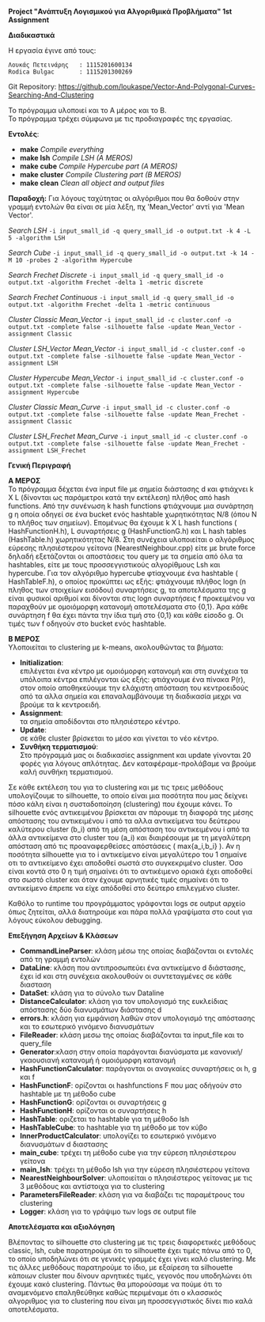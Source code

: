 **Project "Ανάπτυξη Λογισμικού για Αλγοριθμικά Προβλήματα" 1st Assignment**

**Διαδικαστικά**

H εργασία έγινε από τους:
```
Λουκάς Πετεινάρης	: 1115201600134
Rodica Bulgac		: 1115201300269
```

Git Repository: https://github.com/loukaspe/Vector-And-Polygonal-Curves-Searching-And-Clustering

To πρόγραμμα υλοποιεί και το Α μέρος και το Β. \
To πρόγραμμα τρέχει σύμφωνα με τις προδιαγραφές της εργασίας.

**Εντολές**: 
- **make** _Compile everything_
- **make lsh** _Compile LSH (A MEROS)_
- **make cube** _Compile Hypercube part (A MEROS)_
- **make cluster** _Compile Clustering part (B MEROS)_
- **make clean** _Clean all object and output files_

**Παραδοχή:**
Για λόγους ταχύτητας οι αλγόριθμοι που θα δοθούν στην γραμμή εντολών θα είναι σε μία λέξη, πχ
'Mean_Vector' αντί για 'Mean Vector'.

_Search LSH_
`-i input_small_id -q query_small_id -o output.txt -k 4 -L 5 -algorithm LSH`

_Search Cube_
`-i input_small_id -q query_small_id -o output.txt -k 14 -M 10 -probes 2 -algorithm Hypercube`

_Search Frechet Discrete_
`-i input_small_id -q query_small_id -o output.txt -algorithm Frechet -delta 1 -metric discrete`

_Search Frechet Continuous_
`-i input_small_id -q query_small_id -o output.txt -algorithm Frechet -delta 1 -metric continuous`

_Cluster Classic Mean_Vector_
`-i input_small_id -c cluster.conf -o output.txt -complete false -silhouette false -update Mean_Vector -assignment Classic`

_Cluster LSH_Vector Mean_Vector_
`-i input_small_id -c cluster.conf -o output.txt -complete false -silhouette false -update Mean_Vector -assignment LSH`

_Cluster Hypercube Mean_Vector_
`-i input_small_id -c cluster.conf -o output.txt -complete false -silhouette false -update Mean_Vector -assignment Hypercube`

_Cluster Classic Mean_Curve_
`-i input_small_id -c cluster.conf -o output.txt -complete false -silhouette false -update Mean_Frechet -assignment Classic`

_Cluster LSH_Frechet Mean_Curve_
`-i input_small_id -c cluster.conf -o output.txt -complete false -silhouette false -update Mean_Frechet -assignment LSH_Frechet`

**Γενική Περιγραφή**

**Α ΜΕΡΟΣ** \
Το πρόγραμμα δέχεται ένα input file με σημεία διάστασης d και φτιάχνει k X L (δίνονται ως παράμετροι κατά την εκτέλεση)
πλήθος από hash functions. Από την συνένωση k hash functions φτιάχνουμε μια συνάρτηση g η οποία οδηγεί σε ένα bucket ενός
hashtable χωρητικότητας Ν/8 (όπου Ν το πλήθος των σημείων). Επομένως θα έχουμε k X L hash functions ( HashFunctionH.h),
L συναρτήσεις g (HashFunctionG.h) και L hash tables (HashTable.h) χωρητικότητας Ν/8. Στη συνέχεια υλοποιείται ο αλγόριθμος εύρεσης
πλησιέστερου γείτονα (NearestNeighbour.cpp) είτε με brute force δηλαδή εξετάζονται οι αποστάσεις του query με τα σημεία
από όλα τα hashtables, είτε με τους προσσεγγιστικούς αλγορίθμους Lsh και hypercube.
Για τον αλγόριθμο hypercube φτiαχνουμε ένα hashtable ( HashTableF.h), ο οποίος προκύπτει ως εξής: φτιάχνουμε πλήθος logn
(n πληθος των στοιχείων εισόδου) συναρτήσεις g, τα αποτελέσματα της g είναι φυσικοί αριθμοί και δίνονται στις logn συναρτήσεις f
προκειμένου να παραχθούν με ομοιόμορφη κατανομή αποτελέσματα στο {0,1}. Άρα κάθε συνάρτηση f θα έχει πάντα την ίδια τιμή
στο {0,1} και κάθε είσοδο g. Οι τιμές των f οδηγούν στο bucket ενός hashtable.

**Β ΜΕΡΟΣ** \
Υλοποιείται το clustering με k-means, ακολουθώντας τα βήματα:
- **Initialization**: \
επιλέγεται ένα κέντρο με ομοιόμορφη κατανομή και στη συνέχεια τα υπόλοιπα κέντρα επιλέγονται ώς εξής: φτιάχνουμε ένα
πίνακα P(r), στον οποίο αποθηκεύουμε την ελάχιστη απόσταση του κεντροειδούς από τα αλλα σημεία και επαναλαμβάνουμε τη διαδικασία 
μεχρι να βρούμε τα k κεντροειδή.
- **Assignment**:\
τα σημεία αποδίδονται στο πλησιέστερο κέντρο.
- **Update**:\
σε κάθε cluster βρίσκεται το μέσο και γίνεται το νέο κέντρο.
- **Συνθήκη τερματισμού**:\
Στο πρόγραμμά μας οι διαδικασίες assignment και update γίνονται 20 φορές για λόγους απλότητας. Δεν καταφέραμε-προλάβαμε 
να βρούμε καλή συνθήκη τερματισμού.

Σε κάθε εκτέλεση του για το clustering και με τις τρεις μεθόδους υπολογίζουμε το silhouette, το οποίο είναι μια ποσότητα 
που μας δείχνει πόσο κάλη είναι η συσταδοποίηση (clustering) που έχουμε κάνει. Το silhouette ενός αντικειμένου βρίσκεται 
αν πάρουμε τη διαφορά της μέσης απόστασης του αντικειμένου i από τα αλλα αντικείμενα του δεύτερου καλύτερου cluster (b_i)
από τη μέση απόσταση του αντικειμένου i από τα άλλα αντικείμενα στο cluster του (a_i) και διαιρέσουμε με τη μεγαλύτερη
απόσταση από τις προαναφερθείσες απόστάσεις ( max{a_i,b_i} ). Αν η ποσότητα silhouette για το i αντικείμενο είναι μεγαλύτερο
του 1 σημαίνε οτι το αντικείμενο έχει αποδοθεί σωστά στο συγκεκριμένο cluster. Όσο είναι κοντά στο 0 η τιμή σημαίνει ότι 
το αντικέιμενο οριακά έχει αποδοθεί στο σωστό cluster και όταν έχουμε αρνητικές τιμές σημαίνει ότι το αντικείμενο έπρεπε 
να είχε απόδοθεί στο δεύτερο επιλεγμένο cluster.
  
Καθόλο το runtime του προγράμματος γράφονται logs σε output αρχείο όπως ζητείται, αλλά διατηρούμε και πάρα πολλά 
γραψίματα στο cout για λόγους εύκολου debugging.

**Επεξήγηση Αρχείων & Κλάσεων**
- **CommandLineParser**: κλάση μέσω της οποίας διαβάζονται οι εντολές από τη γραμμή εντολών
- **DataLine**: κλάση που αντιπροσωπεύει ένα αντικείμενο d διάστασης, έχει id και στη συνέχεια ακολουθούν οι συντεταγμένες σε κάθε διασταση
- **DataSet**: κλάση για το σύνολο των Dataline
- **DistanceCalculator**: κλάση για τον υπολογισμό της ευκλείδιας απόστασης δύο διανυσμάτων διάστασης d
- **errors.h**: κλάση για εμφάνιση λαθών στον υπολογισμό της απόστασης και το εσωτερικό γινόμενο διανυσμάτων
- **FileReader**: κλάση μεσω της οποίας διαβάζονται τα input_file και το query_file
- **Generator**:κλαση στην οποία παράγονται διανύσματα με κανονική/γκαουσιανή κατανομή ή ομοιόμορφη κατανομή
- **HashFunctionCalculator**: παράγονται οι αναγκαίες συναρτήσεις οι h, g και f
- **HashFunctionF**: ορίζονται οι hashfunctions F που μας οδήγούν στο hashtable με τη μέθοδο cube
- **HashFunctionG**: ορίζονται οι συναρτήσεις g 
- **HashFunctionH**: ορίζονται οι συναρτήσεις h 
- **HashTable**: οριζεται το hashtable για τη μέθοδο lsh
- **HashTableCube**: το hashtable για τη μέθοδο με τον κύβο
- **InnerProductCalculator**: υπολογίζει το εσωτερικό γινόμενο διανυσμάτων d διαστασης
- **main_cube**: τρέχει τη μέθοδο cube για την εύρεση πλησιέστερου γείτονα
- **main_lsh**: τρέχει τη μέθοδο lsh για την εύρεση πλησιέστερου γείτονα
- **NearestNeighbourSolver**: υλοποιείται ο πλησιέστερος γείτονας με τις 3 μεθόδους και αντίστοιχα για το clustering
- **ParametersFileReader**: κλάση για να διαβάζει τις παραμέτρους του clustering
- **Logger**: κλάση για το γράψιμο των logs σε output file

**Αποτελέσματα και αξιολόγηση**

Βλέποντας το silhouette στο clustering με τις τρεις διαφορετικές μεθόδους classic, lsh, cube παρατηρούμε ότι το silhouette 
έχει τιμές πάνω από το 0, το οποίο υποδηλώνει ότι σε γενικές γραμμές έχει γίνει καλό clustering. Με τις άλλες μεθόδους 
παρατηρούμε το ίδιο, με εξαίρεση τα silhouette κάποιων cluster που δίνουν αρνητικές τιμές, γεγονός που υποδηλώνει ότι 
έχουμε κακό clustering. Πάντως θα μπορούσαμε να πούμε ότι το αναμενόμενο επαληθεύθηκε καθώς περιμέναμε ότι o κλασσικός 
αλγοριθμος για το clustering που είναι μη προσσεγγιστικός δίνει πιο καλά αποτελέσματα.

